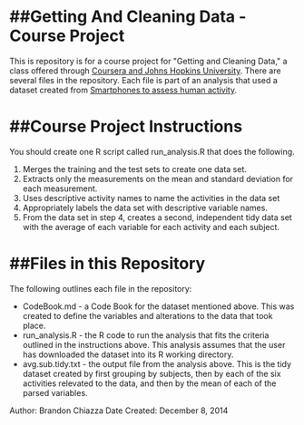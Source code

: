 ##Getting And Cleaning Data - Course Project
=========================
This is repository is for a course project for "Getting and Cleaning Data," a class offered through <a href="https://www.coursera.org/#jhu">Coursera and Johns Hopkins University</a>. 
There are several files in the repository. Each file is part of an analysis that used a dataset created from <a href="http://archive.ics.uci.edu/ml/datasets/Human+Activity+Recognition+Using+Smartphones">  Smartphones to assess human activity</a>. 

##Course Project Instructions
=========================
You should create one R script called run_analysis.R that does the following. 
<ol>
<li>Merges the training and the test sets to create one data set.</li>
<li>Extracts only the measurements on the mean and standard deviation for each measurement. </li>
<li>Uses descriptive activity names to name the activities in the data set</li>
<li>Appropriately labels the data set with descriptive variable names. </li>
<li>From the data set in step 4, creates a second, independent tidy data set with the average of each variable for each activity and each subject.</li>
</ol>

##Files in this Repository
=========================

The following outlines each file in the repository: 

<ul>
<li> CodeBook.md - a Code Book for the dataset mentioned above. This was created to define the variables and alterations to the data that took place. </li>
<li> run_analysis.R - the R code to run the analysis that fits the criteria outlined in the instructions above. This analysis assumes that the user has downloaded the dataset into its R working directory. </li>
<li> avg.sub.tidy.txt - the output file from the analysis above. This is the tidy dataset created by first grouping by subjects, then by each of the six activities relevated to the data, and then by the mean of each of the parsed variables. </li>
</ul>


Author: Brandon Chiazza
Date Created: December 8, 2014

